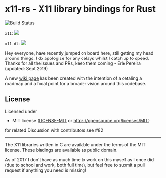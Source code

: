 # x11-rs - X11 library bindings for Rust

![Build Status](https://github.com/AltF02/x11-rs/workflows/Build/badge.svg?style=flat-square)

`x11`: [![](https://img.shields.io/crates/v/x11.svg)](https://crates.io/crates/x11)

`x11-dl`: [![](https://img.shields.io/crates/v/x11-dl.svg)](https://crates.io/crates/x11-dl)

Hey everyone, have recently jumped on board here, still getting my head around things. I do apologise for any delays whilst I catch up to speed. Thanks for all the issues and PRs, keep them coming - Erle Pereira (updated: Sept 2019)

A new [wiki page](https://github.com/AltF02/x11-rs/wiki) has been created with the intention of a detaling a roadmap and a focal point for a broader vision around this codebase.

## License

Licensed under 

 * MIT license
   ([LICENSE-MIT](LICENSE-MIT) or https://opensource.org/licenses/MIT)

  for related Discussion with contributors see #82


--- 
The X11 libraries written in C are available under the terms of the MIT license.
These bindings are available as public domain.

As of 2017 I don't have as much time to work on this myself as I once did (due to school and work,
both full time), but feel free to submit a pull request if anything you need is missing!
